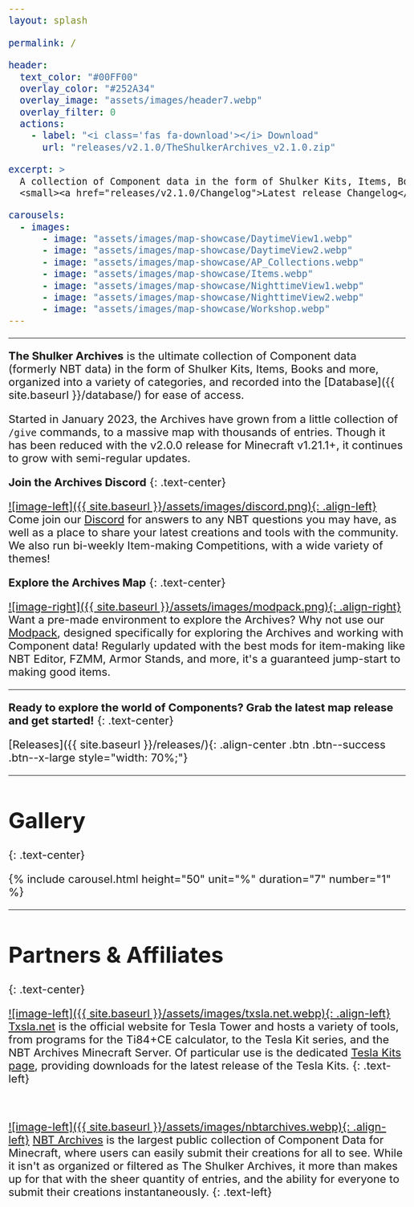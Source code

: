 ```yaml
---
layout: splash

permalink: /

header:
  text_color: "#00FF00"
  overlay_color: "#252A34"
  overlay_image: "assets/images/header7.webp"
  overlay_filter: 0
  actions:
    - label: "<i class='fas fa-download'></i> Download"
      url: "releases/v2.1.0/TheShulkerArchives_v2.1.0.zip"

excerpt: >
  A collection of Component data in the form of Shulker Kits, Items, Books and more.<br />
  <small><a href="releases/v2.1.0/Changelog">Latest release Changelog</a></small>

carousels:
  - images:
      - image: "assets/images/map-showcase/DaytimeView1.webp"
      - image: "assets/images/map-showcase/DaytimeView2.webp"
      - image: "assets/images/map-showcase/AP_Collections.webp"
      - image: "assets/images/map-showcase/Items.webp"
      - image: "assets/images/map-showcase/NighttimeView1.webp"
      - image: "assets/images/map-showcase/NighttimeView2.webp"
      - image: "assets/images/map-showcase/Workshop.webp"
---
```

<style>
body {
  font-size: 22px;
}
@media (min-width: 992px) {
  body {
    font-size: 24px;
  }
}
@media (max-width: 768px) {
  body {
    font-size: 20px;
  }
}
</style>

***

**The Shulker Archives** is the ultimate collection of Component data (formerly NBT data) in the form of Shulker Kits, Items, Books and more, organized into a variety of categories, and recorded into the [Database]({{ site.baseurl }}/database/) for ease of access.

Started in January 2023, the Archives have grown from a little collection of `/give` commands, to a massive map with thousands of entries. Though it has been reduced with the v2.0.0 release for Minecraft v1.21.1+, it continues to grow with semi-regular updates.

**Join the Archives Discord**
{: .text-center}

[![image-left]({{ site.baseurl }}/assets/images/discord.png){: .align-left}](https://discord.gg/cfq25qURfv)
Come join our [Discord](https://discord.gg/cfq25qURfv) for answers to any NBT questions you may have, as well as a place to share your latest creations and tools with the community. We also run bi-weekly Item-making Competitions, with a wide variety of themes!

**Explore the Archives Map**
{: .text-center}

[![image-right]({{ site.baseurl }}/assets/images/modpack.png){: .align-right}](https://modrinth.com/modpack/the-shulker-archives)
Want a pre-made environment to explore the Archives? Why not use our [Modpack](https://modrinth.com/modpack/the-shulker-archives), designed specifically for exploring the Archives and working with Component data! Regularly updated with the best mods for item-making like NBT Editor, FZMM, Armor Stands, and more, it's a guaranteed jump-start to making good items.

***

**Ready to explore the world of Components? Grab the latest map release and get started!**
{: .text-center}

[Releases]({{ site.baseurl }}/releases/){: .align-center .btn .btn--success .btn--x-large style="width: 70%;"}

***

# Gallery
{: .text-center}

{% include carousel.html height="50" unit="%" duration="7" number="1" %}

***

# Partners & Affiliates
{: .text-center}

[![image-left]({{ site.baseurl }}/assets/images/txsla.net.webp){: .align-left}](http://www.txsla.net/) 
[Txsla.net](http://www.txsla.net/) is the official website for Tesla Tower and hosts a variety of tools, from programs for the Ti84+CE calculator, to the Tesla Kit series, and the NBT Archives Minecraft Server. Of particular use is the dedicated [Tesla Kits page](http://www.txsla.net/kit/kit.htm), providing downloads for the latest release of the Tesla Kits.
{: .text-left}

<br>

[![image-left]({{ site.baseurl }}/assets/images/nbtarchives.webp){: .align-left}](https://discord.gg/ZhJyamzvvE) 
[NBT Archives](https://discord.gg/ZhJyamzvvE) is the largest public collection of Component Data for Minecraft, where users can easily submit their creations for all to see. While it isn't as organized or filtered as The Shulker Archives, it more than makes up for that with the sheer quantity of entries, and the ability for everyone to submit their creations instantaneously.
{: .text-left}